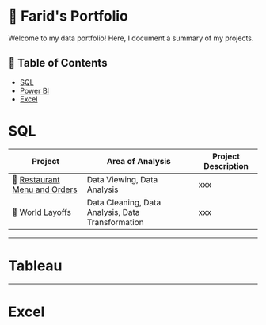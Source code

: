 # 📂 Farid's Portfolio

Welcome to my data portfolio! Here, I document a summary of my projects.

## 📑 Table of Contents
- [SQL](#sql)
- [Power BI](#powerbi)
- [Excel](#excel)

# SQL

| Project | Area of Analysis | Project Description | 
|---|---|---|
| 🍝 [Restaurant Menu and Orders](https://github.com/Farid1270/Restaurant-Menu-and-Orders) | Data Viewing, Data Analysis | xxx | 
| 💼 [World Layoffs](https://github.com/Farid1270/Work-Layoffs) | Data Cleaning, Data Analysis, Data Transformation | xxx |  

***

# Tableau

***

# Excel
